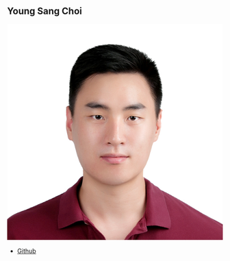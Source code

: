 Young Sang Choi
------------

![](photos/young-sang-choi.jpg)

* [Github](https://github.com/ysc321)
